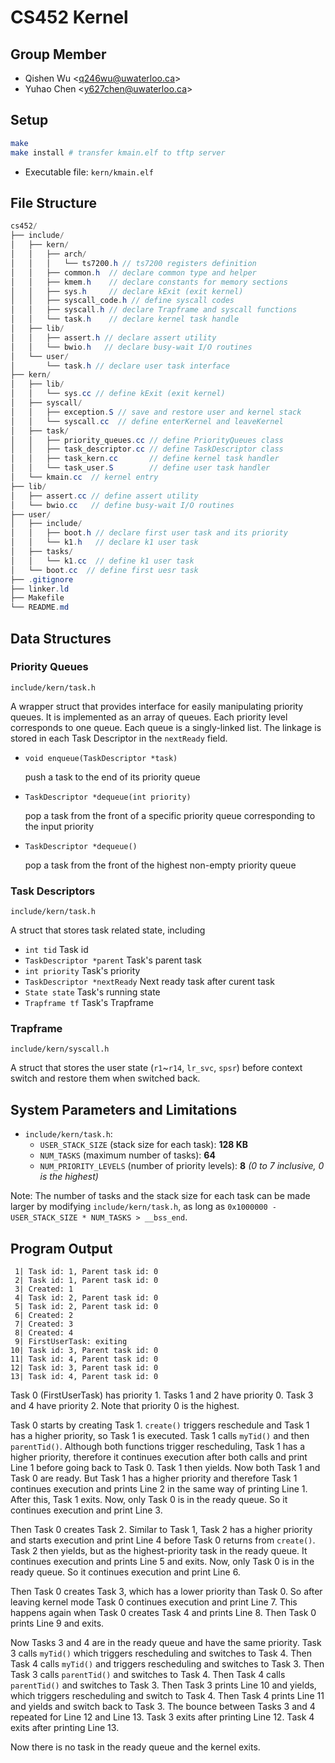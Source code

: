 # CS452 Kernel

## Group Member

- Qishen Wu \<q246wu@uwaterloo.ca\>
- Yuhao Chen \<y627chen@uwaterloo.ca\>

## Setup

```bash
make
make install # transfer kmain.elf to tftp server
```

- Executable file: `kern/kmain.elf`

## File Structure

```C#
cs452/
├── include/
│   ├── kern/
│   │   ├── arch/
│   │   │   └── ts7200.h // ts7200 registers definition
│   │   ├── common.h  // declare common type and helper
│   │   ├── kmem.h    // declare constants for memory sections
│   │   ├── sys.h     // declare kExit (exit kernel)
│   │   ├── syscall_code.h // define syscall codes
│   │   ├── syscall.h // declare Trapframe and syscall functions
│   │   └── task.h    // declare kernel task handle
│   ├── lib/
│   │   ├── assert.h // declare assert utility
│   │   └── bwio.h   // declare busy-wait I/O routines
│   └── user/
│       └── task.h // declare user task interface
├── kern/
│   ├── lib/
│   │   └── sys.cc // define kExit (exit kernel)
│   ├── syscall/
│   │   ├── exception.S // save and restore user and kernel stack
│   │   └── syscall.cc  // define enterKernel and leaveKernel
│   ├── task/
│   │   ├── priority_queues.cc // define PriorityQueues class
│   │   ├── task_descriptor.cc // define TaskDescriptor class
│   │   ├── task_kern.cc       // define kernel task handler
│   │   └── task_user.S        // define user task handler
│   └── kmain.cc  // kernel entry
├── lib/
│   ├── assert.cc // define assert utility
│   └── bwio.cc   // define busy-wait I/O routines
├── user/
│   ├── include/
│   │   ├── boot.h // declare first user task and its priority 
│   │   └── k1.h   // declare k1 user task
│   ├── tasks/
│   │   └── k1.cc  // define k1 user task
│   └── boot.cc  // define first uesr task
├── .gitignore
├── linker.ld
├── Makefile
└── README.md
```

## Data Structures

### Priority Queues
`include/kern/task.h`

A wrapper struct that provides interface for easily manipulating priority queues. It is implemented as an array of queues. Each priority level corresponds to one queue. Each queue is a singly-linked list. The linkage is stored in each Task Descriptor in the `nextReady` field.

- `void enqueue(TaskDescriptor *task)`
  
  push a task to the end of its priority queue

- `TaskDescriptor *dequeue(int priority)` 
  
  pop a task from the front of a specific priority queue corresponding to the input priority

- `TaskDescriptor *dequeue()`

  pop a task from the front of the highest non-empty priority queue
  


### Task Descriptors
`include/kern/task.h`

A struct that stores task related state, including
- `int tid` Task id
- `TaskDescriptor *parent` Task's parent task
- `int priority` Task's priority
- `TaskDescriptor *nextReady` Next ready task after curent task
- `State state` Task's running state 
- `Trapframe tf` Task's Trapframe

### Trapframe
`include/kern/syscall.h`


A struct that stores the user state (`r1`~`r14`, `lr_svc`, `spsr`) before context switch and restore them when switched back.

## System Parameters and Limitations


- `include/kern/task.h`:
  - `USER_STACK_SIZE` (stack size for each task): **128 KB**
  - `NUM_TASKS` (maximum number of tasks): **64**
  - `NUM_PRIORITY_LEVELS` (number of priority levels): **8** *(0 to 7 inclusive, 0 is the highest)*

Note: The number of tasks and the stack size for each task can be made larger by modifying `include/kern/task.h`, as long as `0x1000000 - USER_STACK_SIZE * NUM_TASKS > __bss_end`.


## Program Output

```
 1| Task id: 1, Parent task id: 0
 2| Task id: 1, Parent task id: 0
 3| Created: 1
 4| Task id: 2, Parent task id: 0
 5| Task id: 2, Parent task id: 0
 6| Created: 2
 7| Created: 3
 8| Created: 4
 9| FirstUserTask: exiting
10| Task id: 3, Parent task id: 0
11| Task id: 4, Parent task id: 0
12| Task id: 3, Parent task id: 0
13| Task id: 4, Parent task id: 0
```

Task 0 (FirstUserTask) has priority 1. Tasks 1 and 2 have priority 0. Task 3 and 4 have priority 2. Note that priority 0 is the highest.

Task 0 starts by creating Task 1. `create()` triggers reschedule and Task 1 has a higher priority, so Task 1 is executed. Task 1 calls `myTid()` and then `parentTid()`. Although both functions trigger rescheduling, Task 1 has a higher priority, therefore it continues execution after both calls and print Line 1 before going back to Task 0.
Task 1 then yields. Now both Task 1 and Task 0 are ready. But Task 1 has a higher priority and therefore Task 1 continues execution and prints Line 2 in the same way of printing Line 1. After this, Task 1 exits. Now, only Task 0 is in the ready queue. So it continues execution and print Line 3.

Then Task 0 creates Task 2. Similar to Task 1, Task 2 has a higher priority and starts execution and print Line 4 before Task 0 returns from `create()`. Task 2 then yields, but as the highest-priority task in the ready queue. It continues execution and prints Line 5 and exits. Now, only Task 0 is in the ready queue. So it continues execution and print Line 6.

Then Task 0 creates Task 3, which has a lower priority than Task 0. So after leaving kernel mode Task 0 continues execution and print Line 7. This happens again when Task 0 creates Task 4 and prints Line 8. Then Task 0 prints Line 9 and exits.

Now Tasks 3 and 4 are in the ready queue and have the same priority. Task 3 calls `myTid()` which triggers rescheduling and switches to Task 4. Then Task 4 calls `myTid()` and triggers rescheduling and switches to Task 3. Then Task 3 calls `parentTid()` and switches to Task 4. Then Task 4 calls `parentTid()` and switches to Task 3. Then Task 3 prints Line 10 and yields, which triggers rescheduling and switch to Task 4. Then Task 4 prints Line 11 and yields and switch back to Task 3. The bounce between Tasks 3 and 4 repeated for Line 12 and Line 13. Task 3 exits after printing Line 12. Task 4 exits after printing Line 13.

Now there is no task in the ready queue and the kernel exits.